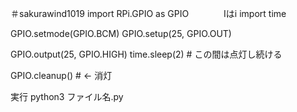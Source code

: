 ＃sakurawind1019
import RPi.GPIO as GPIO　　　　Iはi
import time

GPIO.setmode(GPIO.BCM) 
GPIO.setup(25, GPIO.OUT)

GPIO.output(25, GPIO.HIGH)
time.sleep(2) # この間は点灯し続ける

GPIO.cleanup() # <- 消灯  

実行  python3 ファイル名.py
